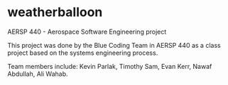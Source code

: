 # weatherballoon
AERSP 440 - Aerospace Software Engineering project

This project was done by the Blue Coding Team in AERSP 440 as a class project based on the systems engineering process.

Team members include:  Kevin Parlak, Timothy Sam, Evan Kerr, Nawaf Abdullah, Ali Wahab.
